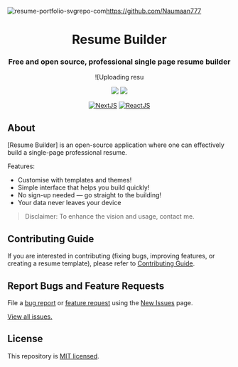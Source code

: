 ![resume-portfolio-svgrepo-com](https://github.com/Naumaan777/resume-builder/assets/115418662/a9da4523-f1c8-4b53-b65a-569fd98376e9)https://github.com/Naumaan777

<div align="center">

# Resume Builder

### Free and open source, professional single page resume builder
![Uploading resu<!DOCTYPE svg PUBLIC "-//W3C//DTD SVG 1.1//EN" "http://www.w3.org/Graphics/SVG/1.1/DTD/svg11.dtd">



[![](https://img.shields.io/github/stars/sadanandpai/single-page-resume-builder?style=for-the-badge)](#stars)
[![](https://img.shields.io/github/forks/sadanandpai/single-page-resume-builder?style=for-the-badge)](#forks)

[![NextJS](https://skillicons.dev/icons?i=nextjs)](https://nextjs.org/)
[![ReactJS](https://skillicons.dev/icons?i=reactjs)](https://reactjs.org/)

</div>


## About

[Resume Builder] is an open-source application where one can effectively build a single-page professional resume.


Features:

- Customise with templates and themes!
- Simple interface that helps you build quickly!
- No sign-up needed — go straight to the building!
- Your data never leaves your device

> Disclaimer: To enhance the vision and usage, contact me.


## Contributing Guide

If you are interested in contributing (fixing bugs, improving features, or creating a resume template), please refer to [Contributing Guide](./CONTRIBUTING.md).

## Report Bugs and Feature Requests

File a [bug report](https://github.com/sadanandpai/resume-builder/issues/new?assignees=sadanandpai&labels=&template=bug_report.md&title=) or [feature request](https://github.com/sadanandpai/resume-builder/issues/new?assignees=sadanandpai&labels=&template=feature_request.md&title=) using the [New Issues](https://github.com/sadanandpai/resume-builder/issues/new/choose) page. 

[View all issues.](https://github.com/Naumaan777/)

## License

This repository is [MIT licensed](./LICENSE).
